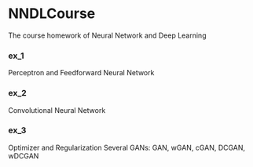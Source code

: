 # NNDLCourse
The course homework of Neural Network and Deep Learning

### ex_1

Perceptron and Feedforward Neural Network

### ex_2

Convolutional Neural Network

### ex_3

Optimizer and Regularization
Several GANs: GAN, wGAN, cGAN, DCGAN, wDCGAN